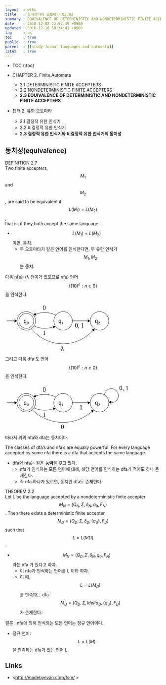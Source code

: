 ```yaml
---
layout  : wiki
title   : 형식언어와 오토마타.02.03
summary : EQUIVALENCE OF DETERMINISTIC AND NONDETERMINISTIC FINITE ACCEPTERS
date    : 2018-12-02 22:57:49 +0900
updated : 2018-12-16 18:34:41 +0900
tag     : cs
toc     : true
public  : true
parent  : [[study-formal-languages-and-automata]]
latex   : true
---
```

* TOC
{:toc}

* CHAPTER 2. Finite Automata
    * 2.1 DETERMINISTIC FINITE ACCEPTERS
    * 2.2 NONDETERMINISTIC FINITE ACCEPTERS
    * **2.3 EQUIVALENCE OF DETERMINISTIC AND NONDETERMINISTIC FINITE ACCEPTERS**
* 챕터 2. 유한 오토마타
    * 2.1 결정적 유한 인식기
    * 2.2 비결정적 유한 인식기
    * **2.3 결정적 유한 인식기와 비결정적 유한 인식기의 동치성**

## 동치성(equivalence)

>
DEFINITION 2.7  
Two finite accepters, $$M_1$$ and $$M_2$$, are said to be equivalent if  
$$L(M_1) = L(M_2)$$,  
that is, if they both accept the same language.

* $$L(M_1) = L(M_2)$$ 이면, 동치.
    * 두 오토마타가 같은 언어를 인식한다면, 두 유한 인식기 $$ M_1, M_2 $$는 동치.

다음 nfa는(λ 전이가 있으므로 nfa) 언어 $$ \{ (10)^n : n \ge 0 \} $$을 인식한다.

<svg width="340" height="160" version="1.1" xmlns="http://www.w3.org/2000/svg">
	<ellipse stroke="black" stroke-width="1" fill="none" cx="68.5" cy="62.5" rx="30" ry="30"></ellipse>
	<text x="59.5" y="68.5" font-family="Times New Roman" font-size="20">q₀</text>
	<ellipse stroke="black" stroke-width="1" fill="none" cx="68.5" cy="62.5" rx="24" ry="24"></ellipse>
	<ellipse stroke="black" stroke-width="1" fill="none" cx="187.5" cy="62.5" rx="30" ry="30"></ellipse>
	<text x="172.5" y="68.5" font-family="Times New Roman" font-size="20">q₁</text>
	<ellipse stroke="black" stroke-width="1" fill="none" cx="305.5" cy="62.5" rx="30" ry="30"></ellipse>
	<text x="290.5" y="68.5" font-family="Times New Roman" font-size="20">q₂</text>
	<polygon stroke="black" stroke-width="1" points="5.5,62.5 38.5,62.5"></polygon>
	<polygon fill="black" stroke-width="1" points="38.5,62.5 30.5,57.5 30.5,67.5"></polygon>
	<path stroke="black" stroke-width="1" fill="none" d="M 162.759,79.194 A 85.572,85.572 0 0 1 93.241,79.194"></path>
	<polygon fill="black" stroke-width="1" points="162.759,79.194 153.418,77.875 157.48,87.013"></polygon>
	<text x="121.5" y="107.5" font-family="Times New Roman" font-size="20">1</text>
	<polygon stroke="black" stroke-width="1" points="217.5,62.5 275.5,62.5"></polygon>
	<polygon fill="black" stroke-width="1" points="275.5,62.5 267.5,57.5 267.5,67.5"></polygon>
	<text x="225.5" y="83.5" font-family="Times New Roman" font-size="20">0, 1</text>
	<path stroke="black" stroke-width="1" fill="none" d="M 91.983,44.121 A 78.911,78.911 0 0 1 164.017,44.121"></path>
	<polygon fill="black" stroke-width="1" points="91.983,44.121 101.383,44.919 96.819,36.021"></polygon>
	<text x="121.5" y="26.5" font-family="Times New Roman" font-size="20">0</text>
	<path stroke="black" stroke-width="1" fill="none" d="M 289.363,87.714 A 131.964,131.964 0 0 1 84.637,87.714"></path>
	<polygon fill="black" stroke-width="1" points="289.363,87.714 280.435,90.763 288.192,97.075"></polygon>
	<text x="180.5" y="157.5" font-family="Times New Roman" font-size="20">λ</text>
</svg>

그리고 다음 dfa 도 언어 $$ \{ (10)^n : n \ge 0 \} $$을 인식한다.

<svg width="400" height="150" version="1.1" xmlns="http://www.w3.org/2000/svg">
	<ellipse stroke="black" stroke-width="1" fill="none" cx="68.5" cy="62.5" rx="30" ry="30"/>
	<text x="59.5" y="68.5" font-family="Times New Roman" font-size="20">q&#8320;</text>
	<ellipse stroke="black" stroke-width="1" fill="none" cx="68.5" cy="62.5" rx="24" ry="24"/>
	<ellipse stroke="black" stroke-width="1" fill="none" cx="187.5" cy="62.5" rx="30" ry="30"/>
	<text x="172.5" y="68.5" font-family="Times New Roman" font-size="20">q&#8321;</text>
	<ellipse stroke="black" stroke-width="1" fill="none" cx="305.5" cy="62.5" rx="30" ry="30"/>
	<text x="290.5" y="68.5" font-family="Times New Roman" font-size="20">q&#8322;</text>
	<polygon stroke="black" stroke-width="1" points="5.5,62.5 38.5,62.5"/>
	<polygon fill="black" stroke-width="1" points="38.5,62.5 30.5,57.5 30.5,67.5"/>
	<path stroke="black" stroke-width="1" fill="none" d="M 162.759,79.194 A 85.572,85.572 0 0 1 93.241,79.194"/>
	<polygon fill="black" stroke-width="1" points="162.759,79.194 153.418,77.875 157.48,87.013"/>
	<text x="121.5" y="107.5" font-family="Times New Roman" font-size="20">1</text>
	<polygon stroke="black" stroke-width="1" points="217.5,62.5 275.5,62.5"/>
	<polygon fill="black" stroke-width="1" points="275.5,62.5 267.5,57.5 267.5,67.5"/>
	<text x="240.5" y="83.5" font-family="Times New Roman" font-size="20">1</text>
	<path stroke="black" stroke-width="1" fill="none" d="M 91.983,44.121 A 78.911,78.911 0 0 1 164.017,44.121"/>
	<polygon fill="black" stroke-width="1" points="91.983,44.121 101.383,44.919 96.819,36.021"/>
	<text x="121.5" y="26.5" font-family="Times New Roman" font-size="20">0</text>
	<path stroke="black" stroke-width="1" fill="none" d="M 286.375,85.542 A 142.362,142.362 0 0 1 87.625,85.542"/>
	<polygon fill="black" stroke-width="1" points="286.375,85.542 277.157,87.546 284.137,94.706"/>
	<text x="180.5" y="146.5" font-family="Times New Roman" font-size="20">0</text>
	<path stroke="black" stroke-width="1" fill="none" d="M 321.762,37.429 A 22.5,22.5 0 1 1 335.291,60.158"/>
	<text x="369.5" y="21.5" font-family="Times New Roman" font-size="20">0, 1</text>
	<polygon fill="black" stroke-width="1" points="335.291,60.158 342.801,65.867 343.714,55.909"/>
</svg>

따라서 위의 nfa와 dfa는 동치이다.

>
The classes of dfa’s and nfa’s are equally powerful: For every language accepted by some nfa there is a dfa that accepts the same language.

* dfa와 nfa는 같은 **능력**을 갖고 있다.
    * nfa가 인식하는 모든 언어에 대해, 해당 언어를 인식하는 dfa가 적어도 하나 존재한다.
    * 즉 nfa 하나가 있으면, 동치인 dfa도 존재한다.

>
THEOREM 2.2  
Let L be the language accepted by a nondeterministic finite accepter $$M_N = (Q_N, Σ, δ_N, q_0, F_N)$$. Then there exists a deterministic finite accepter $$M_D = (Q_D, Σ, δ_D, \{q_0\}, F_D)$$ such that  
$$L = L (MD)$$.

* $$M_N = (Q_D, Σ, δ_N, q_0, F_N)$$라는 nfa 가 있다고 하자.
    * 이 nfa가 인식하는 언어를 L 이라 하자.
    * 이 때, $$ L = L(M_D) $$를 만족하는 dfa $$ M_D = ( Q_D, \Sigma, ldelta_D, \{ q_0 \}, F_D ) $$가 존재한다.

결론 : nfa에 의해 인식되는 모든 언어는 정규 언어이다.

* 정규 언어: $$ L = L(M) $$을 만족하는 dfa가 있는 언어 L.

## Links

* <http://madebyevan.com/fsm/ >
